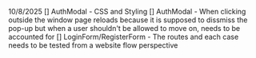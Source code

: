 10/8/2025
[] AuthModal - CSS and Styling
[] AuthModal - When clicking outside the window page reloads because it is 
    supposed to dissmiss the pop-up but when a user shouldn't be allowed to move on, needs to be accounted for
[] LoginForm/RegisterForm - The routes and each case needs to be tested from a website flow perspective
